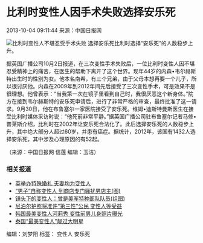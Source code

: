 # 比利时变性人因手术失败选择安乐死

2013-10-04 09:11:44 来源：中国日报网

![比利时变性人不堪忍受手术失败 选择安乐死](../../images/attachement/jpg/site1/20131004/eca86bd9ddc713b8553113.jpg)比利时选择“安乐死”的人数稳步上升。

据英国广播公司10月2日报道，在三次变性手术失败后，一位比利时变性人因不堪忍受精神上的痛苦，在医生的帮助下离开了这个世界。现年44岁的内森•韦尔赫斯特出生时的性别为女。他本名南希，有三个兄弟，由于父母本想再要一个儿子，所以很讨厌他。内森在2009年到2012年间先后接受了三次变性手术，可是效果不是很理想。他曾表示：“当我第一次在镜子里看到自己时，我很厌恶这个新身体。”院方在接到韦尔赫斯特的安乐死申请后，进行了非常严格的审查，最终批准了这一请求。9月30日，他在布鲁塞尔一家医院接受了安乐死。维姆•迪斯特曼斯医生在接受比利时媒体采访时说：“他死前非常平静。”据英国广播公司驻布鲁塞尔记者马修•普莱斯介绍，比利时在2002年让安乐死合法化了。此后选择安乐死的人数稳步上升，其中绝大部分人超过60岁，并患有癌症。据统计，2012年，该国有1432人选择安乐死，其中涉及心理原因的有52起。 

（来源：中国日报网 信莲 编辑：玉洁）

### 相关报道

-   [英举办特殊婚礼 夫妻均为变性人](../../../dfpd/2013-09/19/content_16981063.htm)
-   [“男子”自称变性人 到商店专门骚扰男店主(图)](../../../dfpd/retu/2013-08/01/content_16862507.htm)
-   [镜头下的变性人：曾是美军特种部队队员(组图)](http://yimin.chinadaily.com.cn/2013-05/27/content_16535057.htm)
-   [尼泊尔护照将准许“第三性”公民 变性人等受益](../../2013-06/12/content_16611873.htm)
-   [韩国最美变性人河莉秀 变性前男儿身照片曝光](../../../dfpd/2013-04/11/content_16393674.htm)
-   [泰国“最美变性人”靓过大明星](../../../dfpd/2013-02/07/content_16212919.htm)

编辑：刘梦阳
标签： 变性人 安乐死
